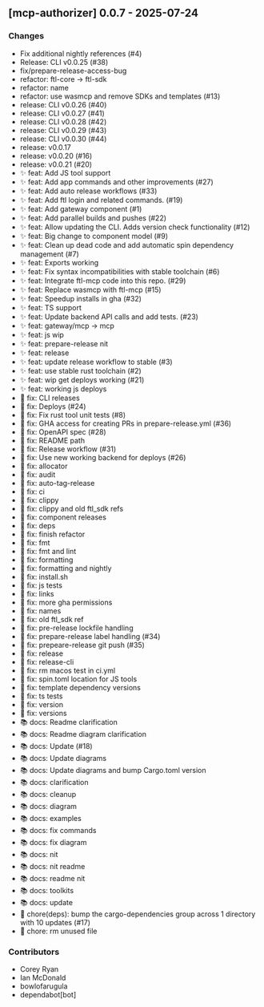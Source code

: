 ## [mcp-authorizer] 0.0.7 - 2025-07-24

### Changes

- Fix additional nightly references (#4)
- Release: CLI v0.0.25 (#38)
- fix/prepare-release-access-bug
- refactor: ftl-core -> ftl-sdk
- refactor: name
- refactor: use wasmcp and remove SDKs and templates (#13)
- release: CLI v0.0.26 (#40)
- release: CLI v0.0.27 (#41)
- release: CLI v0.0.28 (#42)
- release: CLI v0.0.29 (#43)
- release: CLI v0.0.30 (#44)
- release: v0.0.17
- release: v0.0.20 (#16)
- release: v0.0.21 (#20)
- ✨ feat: Add JS tool support
- ✨ feat: Add app commands and other improvements (#27)
- ✨ feat: Add auto release workflows (#33)
- ✨ feat: Add ftl login and related commands. (#19)
- ✨ feat: Add gateway component (#1)
- ✨ feat: Add parallel builds and pushes (#22)
- ✨ feat: Allow updating the CLI. Adds version check functionality (#12)
- ✨ feat: Big change to component model (#9)
- ✨ feat: Clean up dead code and add automatic spin dependency management (#7)
- ✨ feat: Exports working
- ✨ feat: Fix syntax incompatibilities with stable toolchain (#6)
- ✨ feat: Integrate ftl-mcp code into this repo. (#29)
- ✨ feat: Replace wasmcp with ftl-mcp (#15)
- ✨ feat: Speedup installs in gha (#32)
- ✨ feat: TS support
- ✨ feat: Update backend API calls and add tests. (#23)
- ✨ feat: gateway/mcp -> mcp
- ✨ feat: js wip
- ✨ feat: prepare-release nit
- ✨ feat: release
- ✨ feat: update release workflow to stable (#3)
- ✨ feat: use stable rust toolchain (#2)
- ✨ feat: wip get deploys working (#21)
- ✨ feat: working js deploys
- 🐛 fix: CLI releases
- 🐛 fix: Deploys (#24)
- 🐛 fix: Fix rust tool unit tests (#8)
- 🐛 fix: GHA access for creating PRs in prepare-release.yml (#36)
- 🐛 fix: OpenAPI spec (#28)
- 🐛 fix: README path
- 🐛 fix: Release workflow (#31)
- 🐛 fix: Use new working backend for deploys (#26)
- 🐛 fix: allocator
- 🐛 fix: audit
- 🐛 fix: auto-tag-release
- 🐛 fix: ci
- 🐛 fix: clippy
- 🐛 fix: clippy and old ftl_sdk refs
- 🐛 fix: component releases
- 🐛 fix: deps
- 🐛 fix: finish refactor
- 🐛 fix: fmt
- 🐛 fix: fmt and lint
- 🐛 fix: formatting
- 🐛 fix: formatting and nightly
- 🐛 fix: install.sh
- 🐛 fix: js tests
- 🐛 fix: links
- 🐛 fix: more gha permissions
- 🐛 fix: names
- 🐛 fix: old ftl_sdk ref
- 🐛 fix: pre-release lockfile handling
- 🐛 fix: prepare-release label handling (#34)
- 🐛 fix: prepeare-release git push (#35)
- 🐛 fix: release
- 🐛 fix: release-cli
- 🐛 fix: rm macos test in ci.yml
- 🐛 fix: spin.toml location for JS tools
- 🐛 fix: template dependency versions
- 🐛 fix: ts tests
- 🐛 fix: version
- 🐛 fix: versions
- 📚 docs: Readme clarification
- 📚 docs: Readme diagram clarification
- 📚 docs: Update (#18)
- 📚 docs: Update diagrams
- 📚 docs: Update diagrams and bump Cargo.toml version
- 📚 docs: clarification
- 📚 docs: cleanup
- 📚 docs: diagram
- 📚 docs: examples
- 📚 docs: fix commands
- 📚 docs: fix diagram
- 📚 docs: nit
- 📚 docs: nit readme
- 📚 docs: readme nit
- 📚 docs: toolkits
- 📚 docs: update
- 🔧 chore(deps): bump the cargo-dependencies group across 1 directory with 10 updates (#17)
- 🔧 chore: rm unused file

### Contributors

- Corey Ryan
- Ian McDonald
- bowlofarugula
- dependabot[bot]
